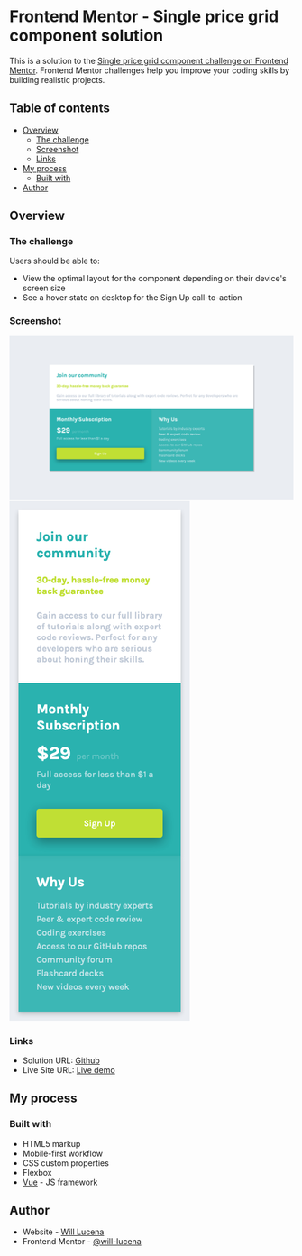 # Frontend Mentor - Single price grid component solution

This is a solution to the [Single price grid component challenge on Frontend Mentor](https://www.frontendmentor.io/challenges/single-price-grid-component-5ce41129d0ff452fec5abbbc). Frontend Mentor challenges help you improve your coding skills by building realistic projects.

## Table of contents

- [Overview](#overview)
  - [The challenge](#the-challenge)
  - [Screenshot](#screenshot)
  - [Links](#links)
- [My process](#my-process)
  - [Built with](#built-with)
- [Author](#author)

## Overview

### The challenge

Users should be able to:

- View the optimal layout for the component depending on their device's screen size
- See a hover state on desktop for the Sign Up call-to-action

### Screenshot

![desktop screenshot](./screenshots/desktop.png)
![mobile screenshot](./screenshots/mobile.png)

### Links

- Solution URL: [Github](https://github.com/will-lucena/single-price-grid-component)
- Live Site URL: [Live demo](https://your-live-site-url.com)

## My process

### Built with

- HTML5 markup
- Mobile-first workflow
- CSS custom properties
- Flexbox
- [Vue](https://vuejs.org/) - JS framework

## Author

- Website - [Will Lucena](https://will-lucena.github.io/)
- Frontend Mentor - [@will-lucena](https://www.frontendmentor.io/profile/will-lucena)
